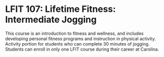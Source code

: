 # LFIT 107: Lifetime Fitness: Intermediate Jogging

This course is an introduction to fitness and wellness, and includes developing personal fitness programs and instruction in physical activity. Activity portion for students who can complete 30 minutes of jogging. Students can enroll in only one LFIT course during their career at Carolina.